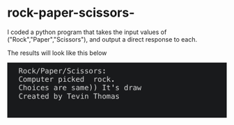 # rock-paper-scissors-
I coded a python program that takes the input values of
("Rock","Paper","Scissors"), and output a direct response to each.

The results will look like this below 
 
  <img src="B4744DEC-D2D1-44A8-B14B-AB3B446D79C6.jpeg">
